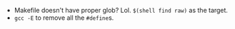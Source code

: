 - Makefile doesn't have proper glob? Lol. `$(shell find raw)` as the target.
- `gcc -E` to remove all the `#define`s.
